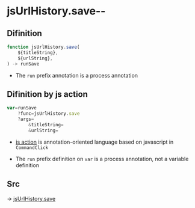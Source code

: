 # jsUrlHistory.save--

## Difinition

```js.js
function jsUrlHistory.save(
	${titleString},
	${urlString},
) -> runSave
```

- The `run` prefix annotation is a process annotation


## Difinition by js action

```js.js
var=runSave
	?func=jsUrlHistory.save
	?args=
		&titleString=
		&urlString=
```

- [js action](#) is annotation-oriented language based on javascript in `CommandClick`

- The `run` prefix definition on `var` is a process annotation, not a variable definition

## Src

-> [jsUrlHistory.save](https://github.com/puutaro/CommandClick/blob/master/app/src/main/java/com/puutaro/commandclick/fragment_lib/terminal_fragment/js_interface/system/JsUrlHistory.kt#L19)


